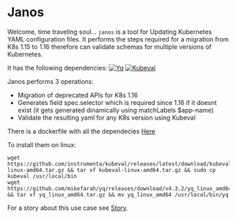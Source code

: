 # Janos

Welcome, time traveling soul… `janos` is a tool for Updating Kubernetes YAML configuration files.
It performs the steps required for a migration from K8s 1.15 to 1.16 
therefore can validate schemas for multiple versions of Kubernetes.

It has the following dependencies:
[![Yq](https://circleci.com/gh/instrumenta/kubeval.svg?style=svg)](https://circleci.com/gh/instrumenta/kubeval)
[![Kubeval](https://goreportcard.com/badge/github.com/instrumenta/kubeval)](https://goreportcard.com/report/github.com/instrumenta/kubeval)


Janos performs 3 operations:
* Migration of deprecated APIs for K8s 1.16
* Generates field spec.selector which is required since 1.16  if it doesnt exist (it gets generated dinamically using matchLabels $app-name)
* Validate the resulting yaml for any K8s version using Kubeval

There is a dockerfile with all the dependecies [Here](https://hub.docker.com/r/pgold30/janos-k8s)

To install them on linux:
```
wget https://github.com/instrumenta/kubeval/releases/latest/download/kubeval-linux-amd64.tar.gz && tar xf kubeval-linux-amd64.tar.gz && sudo cp kubeval /usr/local/bin
wget https://github.com/mikefarah/yq/releases/download/v4.3.2/yq_linux_amd64.tar.gz && tar xf yq_linux_amd64.tar.gz && mv yq_linux_amd64 /usr/local/bin/yq

```

For a story about this use case see [Story](https://medium.com/p/e2fd00cd8a2f/).
